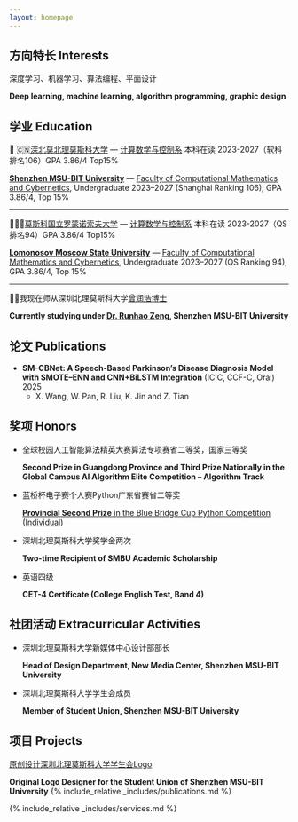 ```yaml
---
layout: homepage
---
```

## 方向特长 Interests

深度学习、机器学习、算法编程、平面设计

**Deep learning, machine learning, algorithm programming, graphic design**

## 学业 Education

🏫 🇨🇳[深北莫北理莫斯科大学](https://www.smbu.edu.cn/index.htm) — [计算数学与控制系](https://www.smbu.edu.cn/xsjg/jssxykzx/yxjs.htm) 本科在读 2023-2027（软科排名106）GPA 3.86/4   Top15%

[**Shenzhen MSU-BIT University**](https://www.smbu.edu.cn/index.htm) — [Faculty of Computational Mathematics and Cybernetics](https://www.smbu.edu.cn/xsjg/jssxykzx/yxjs.htm), Undergraduate 2023–2027 (Shanghai Ranking 106), GPA 3.86/4, Top 15%

---

🏫🇷🇺[莫斯科国立罗蒙诺索夫大学](https://msu.ru/) — [计算数学与控制系](https://cs.msu.ru/en) 本科在读 2023-2027（QS排名94）GPA 3.86/4   Top15%

[**Lomonosov Moscow State University**](https://msu.ru/) — [Faculty of Computational Mathematics and Cybernetics](https://cs.msu.ru/en), Undergraduate 2023–2027 (QS Ranking 94), GPA 3.86/4, Top 15%

---

🧑‍🏫我现在师从深圳北理莫斯科大学[曾润浩博士](https://zengrunhao.com/index.html)

**Currently studying under [Dr. Runhao Zeng](https://ai.smbu.edu.cn/info/1251/1881.htm), Shenzhen MSU-BIT University**

## 论文 **Publications**

- **SM-CBNet: A Speech-Based Parkinson’s Disease Diagnosis Model with SMOTE–ENN and CNN+BiLSTM Integration** (ICIC, CCF-C, Oral) 2025
    - X. Wang, W. Pan, R. Liu, K. Jin and Z. Tian

## 奖项 Honors

- 全球校园人工智能算法精英大赛算法专项赛省二等奖，国家三等奖
    
    **Second Prize in Guangdong Province and Third Prize Nationally in the Global Campus AI Algorithm Elite Competition – Algorithm Track**
    
- 蓝桥杯电子赛个人赛Python广东省赛省二等奖
    
    [**Provincial Second Prize** in the Blue Bridge Cup Python Competition (Individual)](https://dasai.lanqiao.cn/)
    
- 深圳北理莫斯科大学奖学金两次
    
    **Two-time Recipient of SMBU Academic Scholarship**
    
- 英语四级
    
    **CET-4 Certificate (College English Test, Band 4)**
    

## 社团活动 **Extracurricular Activities**

- 深圳北理莫斯科大学新媒体中心设计部部长
    
    **Head of Design Department, New Media Center, Shenzhen MSU-BIT University**
    
- 深圳北理莫斯科大学学生会成员
    
    **Member of Student Union, Shenzhen MSU-BIT University**
    

## 项目 **Projects**

[原创设计深圳北理莫斯科大学学生会Logo](https://mp.weixin.qq.com/s/UUB207kcCMzUx-u4nrESOg)

**Original Logo Designer for the Student Union of Shenzhen MSU-BIT University**
{% include_relative _includes/publications.md %}

{% include_relative _includes/services.md %}

